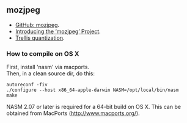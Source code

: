 mozjpeg
-------

* [GitHub: mozjpeg](https://github.com/mozilla/mozjpeg).
* [Introducing the ‘mozjpeg’ Project](https://blog.mozilla.org/research/2014/03/05/introducing-the-mozjpeg-project/).
* [Trellis quantization](http://en.wikipedia.org/wiki/Trellis_quantization).


### How to compile on OS X

First, install 'nasm' via macports.  
Then, in a clean source dir, do this:  

```
autoreconf -fiv
./configure --host x86_64-apple-darwin NASM=/opt/local/bin/nasm
make
```

NASM 2.07 or later is required for a 64-bit build on OS X.  This can be obtained from MacPorts (http://www.macports.org/).
